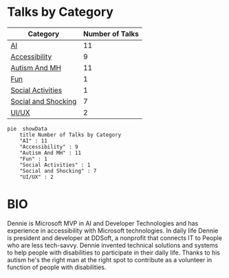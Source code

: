 # Talks by Category


| Category             | Number of Talks |
|----------------------|-----------------|
| [AI](AI/AI.md)       | 11              |
| [Accessibility](Accessibility/Accessibility.md) | 9 |
| [Autism And MH](AutismAndMH/AutismAndMH.md) | 11 |
| [Fun](Fun/Fun.md)    | 1               |
| [Social Activities](SocialActivities/SocialActivities.md) | 1 |
| [Social and Shocking](SocialAndShocking/SocialAndShocking.md) | 7 |
| [UI/UX](UIUX/UIUX.md) | 2 |


```mermaid
pie  showData
    title Number of Talks by Category
    "AI" : 11
    "Accessibility" : 9
    "Autism And MH" : 11
    "Fun" : 1
    "Social Activities" : 1
    "Social and Shocking" : 7
    "UI/UX" : 2
```

# BIO

Dennie is Microsoft MVP in AI and Developer Technologies and has experience in accessibility with Microsoft technologies. In daily life Dennie is president and developer at DDSoft, a nonprofit that connects IT to People who are less tech-savvy. Dennie invented technical solutions and systems to help people with disabilities to participate in their daily life. Thanks to his autism he's the right man at the right spot to contribute as a volunteer in function of people with disabilities.

